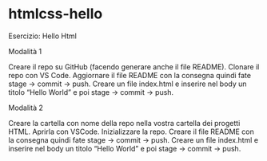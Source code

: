 # htmlcss-hello
Esercizio: Hello Html

Modalità 1

Creare il repo su GitHub (facendo generare anche il file README).
Clonare il repo con VS Code.
Aggiornare il file README con la consegna  quindi fate  stage -> commit -> push.
Creare un file index.html e inserire nel body un titolo “Hello World” e poi  stage -> commit -> push.

 Modalità 2

Creare la cartella con nome della repo nella vostra cartella dei progetti HTML.
Aprirla con VSCode.
Inizializzare la repo.
Creare il file README con la consegna quindi fate  stage -> commit -> push.
Creare un file index.html e inserire nel body un titolo “Hello World” e poi  stage -> commit -> push.